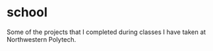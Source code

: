 # school
Some of the projects that I completed during classes I have taken at Northwestern Polytech.
